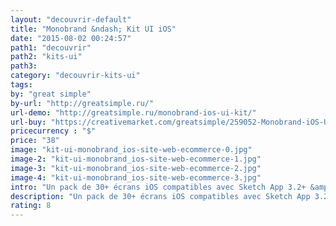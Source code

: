 ```yaml
---
layout: "decouvrir-default"
title: "Monobrand &ndash; Kit UI iOS"
date: "2015-08-02 00:24:57"
path1: "decouvrir"
path2: "kits-ui"
path3:
category: "decouvrir-kits-ui"
tags:
by: "great simple"
by-url: "http://greatsimple.ru/"
url-demo: "http://greatsimple.ru/monobrand-ios-ui-kit/"
url-buy: "https://creativemarket.com/greatsimple/259052-Monobrand-iOS-UI-Kit"
pricecurrency : "$"
price: "38"
image: "kit-ui-monobrand_ios-site-web-ecommerce-0.jpg"
image-2: "kit-ui-monobrand_ios-site-web-ecommerce-1.jpg"
image-3: "kit-ui-monobrand_ios-site-web-ecommerce-2.jpg"
image-4: "kit-ui-monobrand_ios-site-web-ecommerce-3.jpg"
intro: "Un pack de 30+ écrans iOS compatibles avec Sketch App 3.2+ &amp; Adobe Photoshop CS6+. Le kit UI est conçu en vecto &ndash; pratique pour les exports Retina &ndash; avec des google fonts. Le tout est rangé dans des calques nommés en fonction des composants UI qu'ils contiennent. Le kit parfait si vous devez lancer une plateforme SaaS ou un site ecommerce avant la fin de la semaine."
description: "Un pack de 30+ écrans iOS compatibles avec Sketch App 3.2+ &amp; Adobe Photoshop CS6+"
rating: 8
---
```

